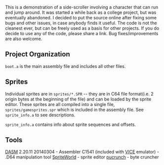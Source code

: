 This is a demonstration of a side-scroller involving a character that can run and jump around. It was started a while back as a college project, but was eventually abandoned. I decided to put the source online after fixing some bugs and other issues, in case anybody finds it useful. The code is not the cleanest ever, but can be freely used as a basis for other projects. If you do decide to use any of the code, please share a link. Bug fixes/improvements are also welcome.

Project Organization
--------------------

`boot.a` is the main assembly file and includes all other files.


Sprites
-------
Individual sprites are in `sprites/*.SPR` -- they are in C64 file format(i.e. 2 origin bytes at the beginning of the file) and can be loaded by the sprite editor.
These sprites are all compiled into a single file, `sprites/gamesprites.spr` which is included in the assembly file. See `sprite_info.a` to see descriptions.

`sprite_info.a` contains info about sprite sequences and offsets.


Tools
-----

[DASM](http://sourceforge.net/projects/dasm-dillon/) 2.20.11 20140304 - Assembler
C1541 (included with [VICE](http://vice-emu.sourceforge.net/) emulator) - .D64 manipulation tool
[SpriteWorld](http://csdb.dk/release/?id=31201) - sprite editor
[pucrunch](https://github.com/mist64/pucrunch) - byte cruncher

